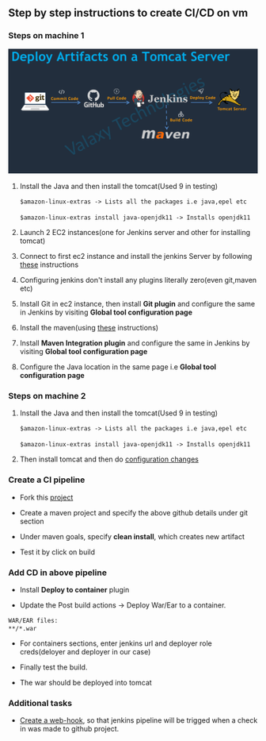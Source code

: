 ## Step by step instructions to create CI/CD on vm


### Steps on machine 1

![Flow](https://github.com/bhuvanchandmaddi/ci-cd-project/blob/main/.images/tomatserverflow.PNG?raw=true)

1. Install the Java and then install the tomcat(Used 9 in testing)
    ```
    $amazon-linux-extras -> Lists all the packages i.e java,epel etc

    $amazon-linux-extras install java-openjdk11 -> Installs openjdk11
    ```

1. Launch 2 EC2 instances(one for Jenkins server and other for installing tomcat)

1. Connect to first ec2 instance and install the jenkins Server by following [these](https://www.jenkins.io/doc/tutorials/tutorial-for-installing-jenkins-on-AWS/) instructions

1. Configuring jenkins don't install any plugins literally zero(even git,maven etc)


1. Install Git in ec2 instance, then install **Git plugin** and configure the same in Jenkins by visiting **Global tool configuration page**

1. Install the maven(using [these](https://github.com/yankils/Simple-DevOps-Project/blob/master/Jenkins/maven_install.MD) instructions)

1. Install **Maven Integration plugin** and configure the same in Jenkins by visiting **Global tool configuration page**

1. Configure the Java location in the same page i.e **Global tool configuration page**


### Steps on machine 2

1. Install the Java and then install the tomcat(Used 9 in testing)
    ```
    $amazon-linux-extras -> Lists all the packages i.e java,epel etc

    $amazon-linux-extras install java-openjdk11 -> Installs openjdk11
    ```
1. Then install tomcat and then do [configuration changes](https://github.com/yankils/Simple-DevOps-Project/blob/master/Tomcat/tomcat_installation.MD)

### Create a CI pipeline

* Fork this [project](https://github.com/yankils/hello-world)

* Create a maven project and specify the above github details under git section

* Under maven goals, specify **clean install**, which creates new artifact

* Test it by click on build

### Add CD in above pipeline

* Install **Deploy to container** plugin

* Update the Post build actions -> Deploy War/Ear to a container.

```
WAR/EAR files:
**/*.war
```
* For containers sections, enter jenkins url and deployer role creds(deloyer and deployer in our case)

* Finally test the build.

* The war should be deployed into tomcat

### Additional tasks

* [Create a web-hook](https://www.blazemeter.com/blog/how-to-integrate-your-github-repository-to-your-jenkins-project), so that jenkins pipeline will be trigged when a check in was made to github project.




